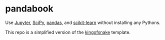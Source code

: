 # pandabook

Use [Jupyter], [SciPy], [pandas], and [scikit-learn] without installing any Pythons.

This repo is a simplified version of the [kingofsnake] template.

[Jupyter]: https://jupyter.org/
[SciPy]: https://scipy.org/
[pandas]: https://pandas.pydata.org/
[scikit-learn]: https://scikit-learn.org/stable/index.html
[kingofsnake]: https://github.com/samkennerly/kingofsnake
